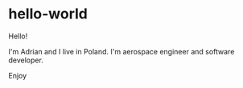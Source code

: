 # hello-world
Hello!

I'm Adrian and I live in Poland. I'm aerospace engineer and software developer.

Enjoy
